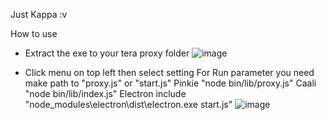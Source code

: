 Just Kappa :v

How to use
- Extract the exe to your tera proxy folder
![image](https://user-images.githubusercontent.com/26898177/38705909-754d8e74-3ed5-11e8-9f2d-0412c98be921.png)

- Click menu on top left then select setting
For Run parameter you need make path to "proxy.js" or "start.js"
Pinkie "node bin/lib/proxy.js"
Caali "node bin/lib/index.js"
Electron include "node_modules\electron\dist\electron.exe start.js"
![image](https://user-images.githubusercontent.com/26898177/38706013-d5fb1110-3ed5-11e8-9951-77a8fa43a441.png)


